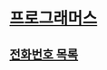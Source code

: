 # [프로그래머스](https://programmers.co.kr/)
## [전화번호 목록](https://programmers.co.kr/learn/courses/30/lessons/42577)

